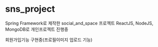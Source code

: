 # sns_project

Spring Framework로 제작한 social_and_space 프로젝트
ReactJS, NodeJS, MongoDB로 개인프로젝트 진행중

회원가입기능 구현중(프로필이미지 업로드 기능)